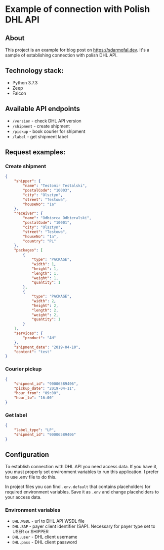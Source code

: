 # Example of connection with Polish DHL API

## About
This project is an example for blog post on https://sdarmofal.dev. It's a sample of establishing connection with polish 
DHL API.  

## Technology stack:
* Python 3.7.3
* Zeep
* Falcon

## Available API endpoints

* `/version` - check DHL API version
* `/shipment` - create shipment
* `/pickup` - book courier for shipment
* `/label` - get shipment label

## Request examples:
### Create shipment
```json
{
	"shipper": {
		"name": "Testomir Testalski",
		"postalCode": "10003",
		"city": "Olsztyn",
		"street": "Testowa",
		"houseNo": "1a"
	},
	"receiver": {
		"name": "Odbiorca Odbieralski",
		"postalCode": "10001",
		"city": "Olsztyn",
		"street": "Testowa",
		"houseNo": "1a",
		"country": "PL"
	},
	"packages": [
		{
			"type": "PACKAGE",
			"width": 1,
			"height": 1,
			"length": 1,
			"weight": 1,
			"quantity": 1
		},
		{
			"type": "PACKAGE",
			"width": 2,
			"height": 2,
			"length": 2,
			"weight": 2,
			"quantity": 1
		}
	],
	"services": {
		"product": "AH"
	},
	"shipment_date": "2019-04-10",
	"content": "test"
}
```

### Courier pickup
```json
{
	"shipment_id": "90006589406",
	"pickup_date": "2019-04-11",
	"hour_from": "09:00",
	"hour_to": "16:00"
}
```

### Get label
```json
{
	"label_type": "LP", 
	"shipment_id": "90006589406"
}
```

## Configuration

To establish connection with DHL API you need access data. 
If you have it, you must properly set environment variables to run this application.
I prefer to use .env file to do this. 

In project files you can find `.env.default` that contains placeholders for required
environment variables. Save it as `.env` and change placeholders to your access data.

### Environment variables

* `DHL.WSDL` - url to DHL API WSDL file
* `DHL.SAP` - payer client identifier (SAP). Necessary for payer type set to USER or SHIPPER
* `DHL.user` - DHL client username
* `DHL.pass` - DHL client password 
  